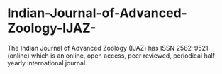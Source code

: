 # Indian-Journal-of-Advanced-Zoology-IJAZ-
The Indian Journal of Advanced Zoology (IJAZ) has ISSN 2582-9521 (online) which is an online, open access, peer reviewed, periodical half yearly international journal. 
